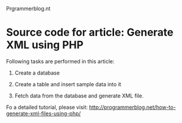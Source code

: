 Prgrammerblog.nt
# Source code for article: Generate XML using PHP

Following tasks are performed in this article:

 1. Create a database

 2. Create a table and insert sample data into it

 3. Fetch data from the database and generate XML file.

Fo a detailed tutorial, please visit:  http://programmerblog.net/how-to-generate-xml-files-using-php/
